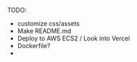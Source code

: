 TODO:
- customize css/assets
- Make README.md
- Deploy to AWS ECS2 / Look into Vercel
- Dockerfile?
- 